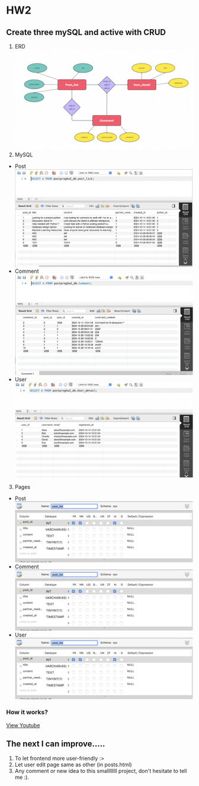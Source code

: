 # HW2
## Create three mySQL and active with CRUD
1. ERD
![ERD](https://github.com/cpeggy/113-1-Database/blob/main/database_hw2/%E6%88%AA%E5%9C%96%202024-10-27%2017.24.30.png)
2. MySQL
  - Post
![page](https://github.com/cpeggy/113-1-Database/blob/main/database_hw2/%E6%88%AA%E5%9C%96%202024-10-28%2016.10.22.png)
  - Comment
![page](https://github.com/cpeggy/113-1-Database/blob/main/database_hw2/%E6%88%AA%E5%9C%96%202024-10-28%2016.10.27.png)
  - User
![page](https://github.com/cpeggy/113-1-Database/blob/main/database_hw2/%E6%88%AA%E5%9C%96%202024-10-28%2016.10.15.png)
3. Pages
  - Post
![sql](https://github.com/cpeggy/113-1-Database/blob/main/database_hw1/%E6%88%AA%E5%9C%96%202024-09-16%2011.13.57.png)
  - Comment
![sql](https://github.com/cpeggy/113-1-Database/blob/main/database_hw1/%E6%88%AA%E5%9C%96%202024-09-16%2011.13.57.png)
  - User
![sql](https://github.com/cpeggy/113-1-Database/blob/main/database_hw1/%E6%88%AA%E5%9C%96%202024-09-16%2011.13.57.png)
### How it works?
[View Youtube](https://youtu.be/CmZAWSKEHt4)
## The next I can improve.....
1. To let frontend more user-friendly :>
2. Let user edit page same as other (in posts.html)
3. Any comment or new idea to this smallllllll project, don't hesitate to tell me :).
